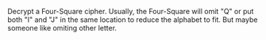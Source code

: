 Decrypt a Four-Square cipher.
Usually, the Four-Square will omit "Q" or put both "I" and "J" in the same location to reduce the alphabet to fit.
But maybe someone like omiting other letter.
